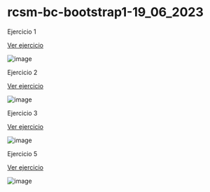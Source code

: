 # rcsm-bc-bootstrap1-19_06_2023

Ejercicio 1

[Ver ejercicio](https://robertocarrera.github.io/rcsm-bc-bootstrap1-19_06_2023/Ejercicio1/)

![image](https://github.com/RobertoCarrera/rcsm-bc-bootstrap1-19_06_2023/assets/24571167/bde3170b-0281-4860-8a09-a338c7dc1820)

Ejercicio 2

[Ver ejercicio](https://robertocarrera.github.io/rcsm-bc-bootstrap1-19_06_2023/Ejercicio2/)

![image](https://github.com/RobertoCarrera/rcsm-bc-bootstrap1-19_06_2023/assets/24571167/f2bbfa54-5a66-4c18-957f-bbc54e7aca99)

Ejercicio 3

[Ver ejercicio](https://robertocarrera.github.io/rcsm-bc-bootstrap1-19_06_2023/Ejercicio3/)

![image](https://github.com/RobertoCarrera/rcsm-bc-bootstrap1-19_06_2023/assets/24571167/969d8c75-c6f9-4e50-a473-616206d8027b)

Ejercicio 5

[Ver ejercicio](https://robertocarrera.github.io/rcsm-bc-bootstrap1-19_06_2023/Ejercicio5/)

![image](https://github.com/RobertoCarrera/rcsm-bc-bootstrap1-19_06_2023/assets/24571167/189c3298-18a3-4dd2-8e04-006ed2913b0a)
